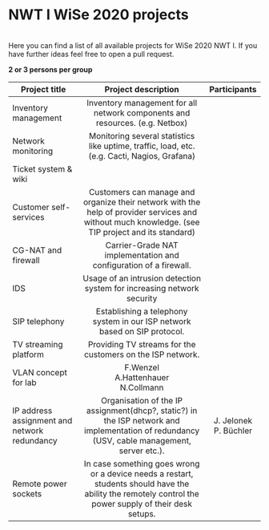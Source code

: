 # NWT I WiSe 2020 projects
<br/>
Here you can find a list of all available projects for WiSe 2020 NWT I.  
If you have further ideas feel free to open a pull request.  

**2 or 3 persons per group**

Project title | Project description | Participants
----------------------  | :---------------------------: | :--------------------:
Inventory management    | Inventory management for all network components and resources. (e.g. Netbox) | 
Network monitoring      | Monitoring several statistics like uptime, traffic, load, etc. (e.g. Cacti, Nagios, Grafana) | 
Ticket system & wiki    | |
Customer self-services  | Customers can manage and organize their network with the help of provider services and without much knowledge. (see TIP project and its standard) | 
CG-NAT and firewall     | Carrier-Grade NAT implementation and configuration of a firewall. | 
IDS                     | Usage of an intrusion detection system for increasing network security | 
SIP telephony           | Establishing a telephony system in our ISP network based on SIP protocol. | 
TV streaming platform   | Providing TV streams for the customers on the ISP network. | 
VLAN concept for lab    | F.Wenzel<br/>A.Hattenhauer<br/>N.Collmann
IP address assignment and network redundancy | Organisation of the IP assignment(dhcp?, static?) in the ISP network and implementation of redundancy (USV, cable management, server etc.). | J. Jelonek<br/>P. Büchler
Remote power sockets    | In case something goes wrong or a device needs a restart, students should have the ability the remotely control the power supply of their desk setups. | 
